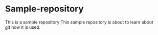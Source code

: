 # Sample-repository
This is a sample repository
This sample repository is about to learn about git how it is used.
